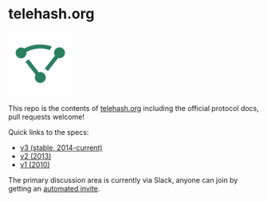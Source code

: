 telehash.org
============

![logo](v3/logo/mesh-logo-128.png)

This repo is the contents of [telehash.org](http://telehash.org) including the official protocol docs, pull requests welcome!

Quick links to the specs:

* [v3 (stable, 2014-current)](v3/)
* [v2 (2013)](v2/protocol.md)
* [v1 (2010)](https://github.com/quartzjer/telehash)

The primary discussion area is currently via Slack, anyone can join by getting an [automated invite](http://6.telehash.org:3000).